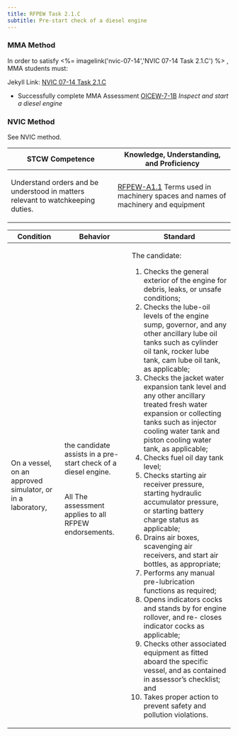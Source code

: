 ```yaml
---
title: RFPEW Task 2.1.C 
subtitle: Pre-start check of a diesel engine
---
```



### MMA Method

In order to satisfy <%= imagelink('nvic-07-14','NVIC 07-14  Task  2.1.C') %> , MMA students must:

Jekyll Link: [NVIC 07-14  Task  2.1.C](/stcw23/assets/images/nvic-07-14.pdf)

* Successfully complete MMA Assessment  [OICEW-7-1B](OICEW-7-1B) *Inspect and start a diesel engine*


### NVIC Method

<a onclick="togglevisibility('nvic_methods')" >See NVIC method.</a>

<div id='nvic_methods' class='hide'>

<table>
<thead>
<tr>
<th class='forty'> STCW Competence </th>
<th class='sixty'> Knowledge, Understanding, and Proficiency </th>
</tr>
</thead>




<tbody>
<tr><td markdown='1'>

Understand orders and be understood in matters relevant to watchkeeping duties.

</td><td markdown='1'>

[RFPEW-A1.1](../../tables/34.html#RFPEW-A1.1) Terms used in machinery spaces and names of machinery and equipment

</td></tr>


</tbody>
</table>


<table>
<thead>
<tr><th class='twenty'>  Condition </th><th class='twenty'> Behavior </th><th  class='sixty'>Standard </th></tr>
</thead>
<tbody >



<tr><td markdown='1'>

On a vessel, on an approved simulator, or in a laboratory,

</td><td markdown='1'>

the candidate assists in a pre-start check of a diesel engine.

<br>

<div class="tooltip">All
<span class="tooltiptext">
The assessment applies to all RFPEW endorsements.
</span>
</div>


</td><td markdown='1'>

The candidate:

1. Checks the general exterior of the engine for debris, leaks, or unsafe conditions;
2. Checks the lube-oil levels of the engine sump, governor, and any other ancillary lube oil tanks such as cylinder oil tank, rocker lube tank, cam lube oil tank, as applicable;
3. Checks the jacket water expansion tank level and any other ancillary treated fresh water expansion or collecting tanks such as injector cooling water tank and piston cooling water tank, as applicable;
4. Checks fuel oil day tank level;
5. Checks starting air receiver pressure, starting hydraulic accumulator pressure, or starting battery charge status as applicable;
6. Drains air boxes, scavenging air receivers, and start air bottles, as appropriate;
7. Performs any manual pre-lubrication functions as required;
8. Opens indicators cocks and stands by for engine rollover, and re- closes indicator cocks as applicable;
9. Checks other associated equipment as fitted aboard the specific vessel, and as contained in assessor’s checklist; and
10. Takes proper action to prevent safety and pollution violations.

</td></tr>
</tbody>
</table>
</div>
